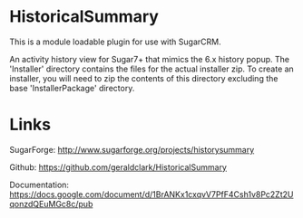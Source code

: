 HistoricalSummary
=================
This is a module loadable plugin for use with SugarCRM.

An activity history view for Sugar7+ that mimics the 6.x history popup. The 'Installer' directory contains the files for the actual installer zip. To create an installer, you will need to zip the contents of this directory excluding the base 'InstallerPackage' directory.

Links
=================
SugarForge: http://www.sugarforge.org/projects/historysummary

Github: https://github.com/geraldclark/HistoricalSummary

Documentation: https://docs.google.com/document/d/1BrANKx1cxqvV7PfF4Csh1v8Pc2Zt2UqonzdQEuMGc8c/pub
